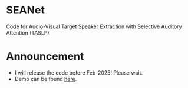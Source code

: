 # SEANet
Code for Audio-Visual Target Speaker Extraction with Selective Auditory Attention (TASLP)

# Announcement
- I will release the code before Feb-2025! Please wait.
- Demo can be found [here](https://youtu.be/5Qi0Pi0g79k).
